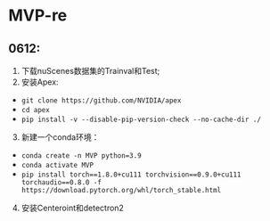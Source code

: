 # MVP-re  
## 0612:  
1. 下载nuScenes数据集的Trainval和Test;  
2. 安装Apex:  
- `git clone https://github.com/NVIDIA/apex`  
- `cd apex`  
- `pip install -v --disable-pip-version-check --no-cache-dir ./`  
3. 新建一个conda环境：  
- `conda create -n MVP python=3.9`  
- `conda activate MVP`  
- `pip install torch==1.8.0+cu111 torchvision==0.9.0+cu111 torchaudio==0.8.0 -f https://download.pytorch.org/whl/torch_stable.html`  
4. 安装Centeroint和detectron2
